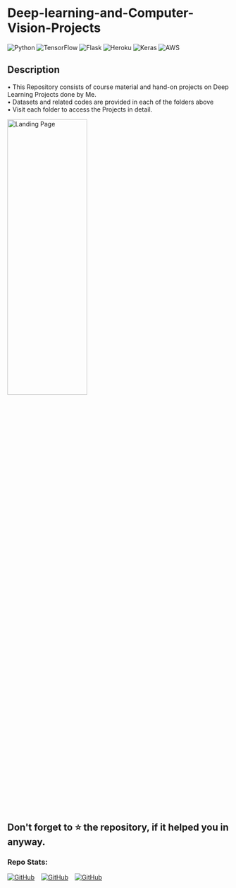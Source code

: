 # Deep-learning-and-Computer-Vision-Projects
<img alt="Python" src="https://img.shields.io/badge/python%20-%2314354C.svg?&style=for-the-badge&logo=python&logoColor=white" /> <img alt="TensorFlow" src="https://img.shields.io/badge/TensorFlow%20-%23FF6F00.svg?&style=for-the-badge&logo=TensorFlow&logoColor=white" /> <img alt="Flask" src="https://img.shields.io/badge/flask%20-%23000.svg?&style=for-the-badge&logo=flask&logoColor=white" /> <img alt="Heroku" src="https://img.shields.io/badge/heroku%20-%23430098.svg?&style=for-the-badge&logo=heroku&logoColor=white" /> <img alt="Keras" src="https://img.shields.io/badge/Keras%20-%23D00000.svg?&style=for-the-badge&logo=Keras&logoColor=white"/> <img alt="AWS" src="https://img.shields.io/badge/AWS%20-%23FF9900.svg?&style=for-the-badge&logo=amazon-aws&logoColor=white"/>

## Description
• This Repository consists of course material and hand-on projects on Deep Learning Projects done by Me.\
• Datasets and related codes are provided in each of the folders above\
• Visit each folder to access the Projects in detail.


<img src="https://github.com/RIT-MESH/Deep-learning-and-Computer-Vision-projects/blob/main/deep%20learning.JPG" alt="Landing Page" height="40%" width="60%">

## Don't forget to ⭐ the repository, if it helped you in anyway.

### Repo Stats:
[![GitHub](https://img.shields.io/github/followers/RIT-MESH?style=social)](https://github.com/RIT-MESH)  &ensp;  [![GitHub](https://img.shields.io/github/stars/RIT-MESH/Deep-Learning-Projects?style=social)](https://github.com/RIT-MESH/Deep-learning-and-Computer-Vision-projects)  &ensp;  [![GitHub](https://img.shields.io/github/forks/RIT-MESH/Deep-learning-and-Computer-Vision-projects?style=social)](https://github.com/RIT-MESH/Deep-learning-and-Computer-Vision-projects)

